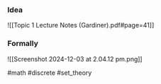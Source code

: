 ### Idea
![[Topic 1 Lecture Notes (Gardiner).pdf#page=41]]

### Formally
![[Screenshot 2024-12-03 at 2.04.12 pm.png]]

#math #discrete #set_theory 


